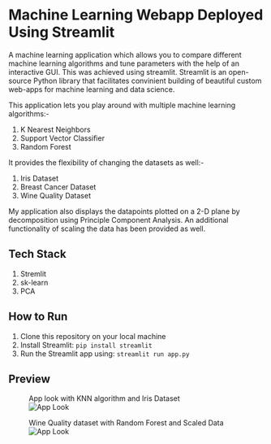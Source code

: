 # Machine Learning Webapp Deployed Using Streamlit

A machine learning application which allows you to compare different machine learning algorithms and tune parameters with the help of an interactive GUI. This was achieved using streamlit. Streamlit is an open-source Python library that facilitates convinient building of beautiful custom web-apps for machine learning and data science.


This application lets you play around with multiple machine learning algorithms:-
1. K Nearest Neighbors
2. Support Vector Classifier 
3. Random Forest 

It provides the flexibility of changing the datasets as well:- 
1. Iris Dataset
2. Breast Cancer Dataset 
3. Wine Quality Dataset

My application also displays the datapoints plotted on a 2-D plane by decomposition using Principle Component Analysis. An additional functionality of scaling the data has been provided as well. 

## Tech Stack 
1. Stremlit 
2. sk-learn 
3. PCA 

## How to Run 

1. Clone this repository on your local machine
2. Install Streamlit: `pip install streamlit`
3. Run the Streamlit app using: `streamlit run app.py`  

## Preview 

<p align="center">
  <figure class="image">
    <figcaption>App look with KNN algorithm and Iris Dataset </figcaption>
    <img src="images\pic1.JPG" alt="App Look">
  </figure>
 </p> 
 
 <p align="center">
  <figure class="image">
    <figcaption>Wine Quality dataset with Random Forest and Scaled Data</figcaption>
    <img src="images\pic2.JPG" alt="App Look">
  </figure>
 </p> 
 
